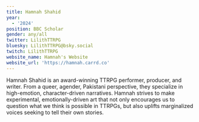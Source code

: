 ```yaml
---
title: Hamnah Shahid
year:
  - '2024'
position: BBC Scholar
gender: any/all
twitter: LilithTTRPG
bluesky: LilithTTRPG@bsky.social
twitch: LilithTTRPG
website_name: Hamnah's Website
website_url: 'https://hamnah.carrd.co'
---
```


Hamnah Shahid is an award-winning TTRPG performer, producer, and writer. From a queer, agender, Pakistani perspective, they specialize in high-emotion, character-driven narratives. Hamnah strives to make experimental, emotionally-driven art that not only encourages us to question what we think is possible in TTRPGs, but also uplifts marginalized voices seeking to tell their own stories.
